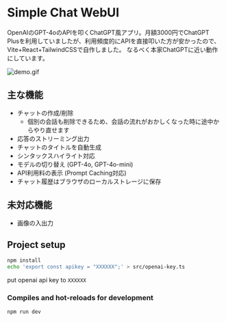# Simple Chat WebUI

OpenAIのGPT-4oのAPIを叩くChatGPT風アプリ。月額3000円でChatGPT Plusを利用していましたが、利用頻度的にAPIを直接叩いた方が安かったので、Vite+React+TailwindCSSで自作しました。
なるべく本家ChatGPTに近い動作にしています。

![demo.gif](demo.gif)

## 主な機能

* チャットの作成/削除
  * 個別の会話も削除できるため、会話の流れがおかしくなった時に途中からやり直せます
* 応答のストリーミング出力
* チャットのタイトルを自動生成
* シンタックスハイライト対応
* モデルの切り替え (GPT-4o, GPT-4o-mini)
* API利用料の表示 (Prompt Caching対応)
* チャット履歴はブラウザのローカルストレージに保存

## 未対応機能
* 画像の入出力


## Project setup

```bash
npm install
echo 'export const apikey = "XXXXXX";' > src/openai-key.ts
```
put openai api key to `XXXXXX`

### Compiles and hot-reloads for development
```
npm run dev
```